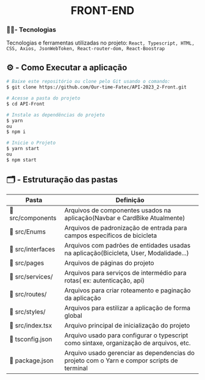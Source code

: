 <h1 align="center"> FRONT-END  </h1>

###  🧑‍💻- Tecnologias

Tecnologias e ferramentas utilizadas no projeto: `React, Typescript, HTML, CSS, Axios, JsonWebToken, React-router-dom, React-Boostrap`

## ⚙️ - Como Executar a aplicação
```bash
# Baixe este repositório ou clone pelo Git usando o comando:
$ git clone https://github.com/Our-time-Fatec/API-2023_2-Front.git

# Acesse a pasta do projeto
$ cd API-Front

# Instale as dependências do projeto
$ yarn 
ou 
$ npm i

# Inicie o Projeto
$ yarn start 
ou 
$ npm start
```

## 🗂️ - Estruturação das pastas

| Pasta                    | Definição                                                                                  |
| ------------------------ | ------------------------------------------------------------------------------------------ |
| 📁 src/components             | Arquivos de componentes usados na aplicação(Navbar e CardBike Atualmente)                                            |
| 📁 src/Enums        | Arquivos de padronização de entrada para campos específicos de bicicleta                                            |
| 📁 src/interfaces             | Arquivos com padrões de entidades usadas na aplicação(Bicicleta, User, Modalidade...)                                     |
| 📁 src/pages              | Arquivos de páginas do  projeto            |
| 📁 src/services/       | Arquivos para serviços de intermédio para rotas( ex: autenticação, api)          |
| 📁 src/routes/            | Arquivos para criar roteamento e paginação da aplicação                                        |
| 📁 src/styles/             | Arquivos para estilizar a aplicação de forma global                                        |
| 📄 src/index.tsx             | Arquivo principal de inicialização do projeto                                              |
| 📄 tsconfig.json          | Arquivo usado para configurar o typescript como sintaxe, organização de arquivos, etc.     |
| 📄 package.json           | Arquivo usado gerenciar as dependencias do projeto com o Yarn e compor scripts de terminal |
